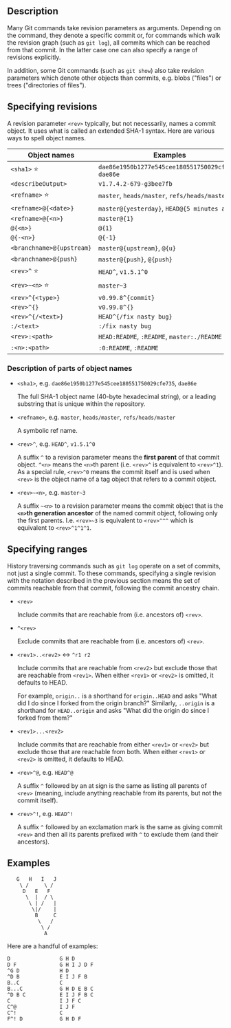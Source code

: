 ## Description

Many Git commands take revision parameters as arguments. Depending on the command, they denote a specific commit or, for commands which walk the revision graph (such as `git log`), all commits which can be reached from that commit. In the latter case one can also specify a range of revisions explicitly.

In addition, some Git commands (such as `git show`) also take revision parameters which denote other objects than commits, e.g. blobs ("files") or trees ("directories of files").

## Specifying revisions

A revision parameter `<rev>` typically, but not necessarily, names a commit object. It uses what is called an extended SHA-1 syntax. Here are various ways to spell object names.

| Object names | Examples |
| --- | --- |
| `<sha1>` :star: | `dae86e1950b1277e545cee180551750029cfe735`, `dae86e` |
| `<describeOutput>` | `v1.7.4.2-679-g3bee7fb` |
| `<refname>` :star: | `master`, `heads/master`, `refs/heads/master` |
| `<refname>@{<date>}` | `master@{yesterday}`, `HEAD@{5 minutes ago}` |
| `<refname>@{<n>}` | `master@{1}` |
| `@{<n>}` | `@{1}` |
| `@{-<n>}` | `@{-1}` |
| `<branchname>@{upstream}` | `master@{upstream}`, `@{u}` |
| `<branchname>@{push}` | `master@{push}`, `@{push}` |
| `<rev>^` :star: | `HEAD^`, `v1.5.1^0` |
| `<rev>~<n>` :star: | `master~3` |
| `<rev>^{<type>}` | `v0.99.8^{commit}` |
| `<rev>^{}` | `v0.99.8^{}` |
| `<rev>^{/<text>}` | `HEAD^{/fix nasty bug}` |
| `:/<text>` | `:/fix nasty bug` |
| `<rev>:<path>` | `HEAD:README`, `:README`, `master:./README` |
| `:<n>:<path>` | `:0:README`, `:README` |

### Description of parts of object names

- `<sha1>`, e.g. `dae86e1950b1277e545cee180551750029cfe735`, `dae86e`

    The full SHA-1 object name (40-byte hexadecimal string), or a leading substring that is unique within the repository.

- `<refname>`, e.g. `master`, `heads/master`, `refs/heads/master`

    A symbolic ref name.

- `<rev>^`, e.g. `HEAD^`, `v1.5.1^0`

    A suffix `^` to a revision parameter means the **first parent** of that commit object. `^<n>` means the `<n>`th parent (i.e. `<rev>^` is equivalent to `<rev>^1`). As a special rule, `<rev>^0` means the commit itself and is used when `<rev>` is the object name of a tag object that refers to a commit object.

- `<rev>~<n>`, e.g. `master~3`

    A suffix `~<n>` to a revision parameter means the commit object that is the **`<n>`th generation ancestor** of the named commit object, following only the first parents. I.e. `<rev>~3` is equivalent to `<rev>^^^` which is equivalent to `<rev>^1^1^1`.

## Specifying ranges

History traversing commands such as `git log` operate on a set of commits, not just a single commit. To these commands, specifying a single revision with the notation described in the previous section means the set of commits reachable from that commit, following the commit ancestry chain.

- `<rev>`

    Include commits that are reachable from (i.e. ancestors of) `<rev>`.

- `^<rev>`

    Exclude commits that are reachable from (i.e. ancestors of) `<rev>`.

- `<rev1>..<rev2>` :left_right_arrow: `^r1 r2`

    Include commits that are reachable from `<rev2>` but exclude those that are reachable from `<rev1>`. When either `<rev1>` or `<rev2>` is omitted, it defaults to HEAD.
    
    For example, `origin..` is a shorthand for `origin..HEAD` and asks "What did I do since I forked from the origin branch?" Similarly, `..origin` is a shorthand for `HEAD..origin` and asks "What did the origin do since I forked from them?"

- `<rev1>...<rev2>`

    Include commits that are reachable from either `<rev1>` or `<rev2>` but exclude those that are reachable from both. When either `<rev1>` or `<rev2>` is omitted, it defaults to HEAD.

- `<rev>^@`, e.g. `HEAD^@`

    A suffix `^` followed by an at sign is the same as listing all parents of `<rev>` (meaning, include anything reachable from its parents, but not the commit itself).

- `<rev>^!`, e.g. `HEAD^!`

    A suffix `^` followed by an exclamation mark is the same as giving commit `<rev>` and then all its parents prefixed with `^` to exclude them (and their ancestors).

## Examples

```
   G   H   I   J
    \ /     \ /
     D   E   F
      \  |  / \
       \ | /   |
        \|/    |
         B     C
          \   /
           \ /
            A
```

Here are a handful of examples:

```
D                G H D
D F              G H I J D F
^G D             H D
^D B             E I J F B
B..C             C
B...C            G H D E B C
^D B C           E I J F B C
C                I J F C
C^@              I J F
C^!              C
F^! D            G H D F
```
